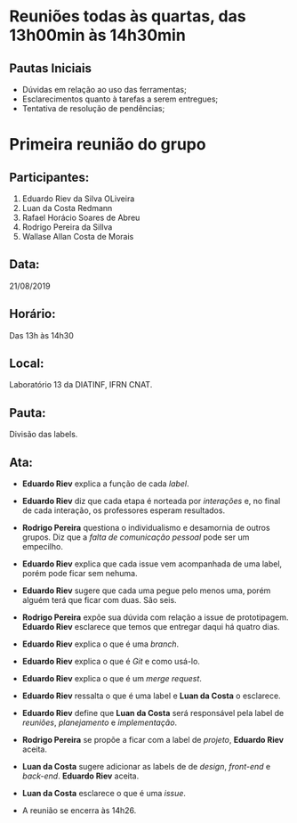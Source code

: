 # Reuniões todas às quartas, das 13h00min às 14h30min

## Pautas Iniciais

- Dúvidas em relação ao uso das ferramentas;
- Esclarecimentos quanto à tarefas a serem entregues;
- Tentativa de resolução de pendências;

# Primeira reunião do grupo

## Participantes:
1. Eduardo Riev da Silva OLiveira
2. Luan da Costa Redmann
3. Rafael Horácio Soares de Abreu
4. Rodrigo Pereira da Sillva
5. Wallase Allan Costa de Morais

## Data:
21/08/2019

## Horário:
Das 13h às 14h30

## Local:
Laboratório 13 da DIATINF, IFRN CNAT.

## Pauta:
Divisão das labels.

## Ata:
* **Eduardo Riev** explica a função de cada *label*.

* **Eduardo Riev** diz que cada etapa é norteada por *interações* e, no final de cada interação, os professores esperam resultados.

* **Rodrigo Pereira** questiona o individualismo e desamornia de outros grupos. Diz que a *falta de comunicação pessoal* pode ser um empecilho.

* **Eduardo Riev** explica que cada issue vem acompanhada de uma label, porém pode ficar sem nehuma.

* **Eduardo Riev** sugere que cada uma pegue pelo menos uma, porém alguém terá que ficar com duas. São seis.

* **Rodrigo Pereira** expõe sua dúvida com relação a issue de prototipagem. **Eduardo Riev** esclarece que temos que entregar daqui há quatro dias.

* **Eduardo Riev** explica o que é uma *branch*.

* **Eduardo Riev** explica o que é *Git* e como usá-lo.

* **Eduardo Riev** explica o que é um *merge request*.

* **Eduardo Riev** ressalta o que é uma label e **Luan da Costa** o esclarece.

* **Eduardo Riev** define que **Luan da Costa** será responsável pela label de *reuniões*, *planejamento* e *implementação*.

* **Rodrigo Pereira** se propõe a ficar com a label de *projeto*, **Eduardo Riev** aceita.

* **Luan da Costa** sugere adicionar as labels de de *design*, *front-end* e *back-end*. **Eduardo Riev** aceita.

* **Luan da Costa** esclarece o que é uma *issue*.

* A reunião se encerra às 14h26.

